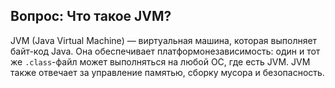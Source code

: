 ## Вопрос: Что такое JVM?

JVM (Java Virtual Machine) — виртуальная машина, которая выполняет байт-код Java. Она обеспечивает платформонезависимость: один и тот же `.class`-файл может выполняться на любой ОС, где есть JVM. JVM также отвечает за управление памятью, сборку мусора и безопасность.
